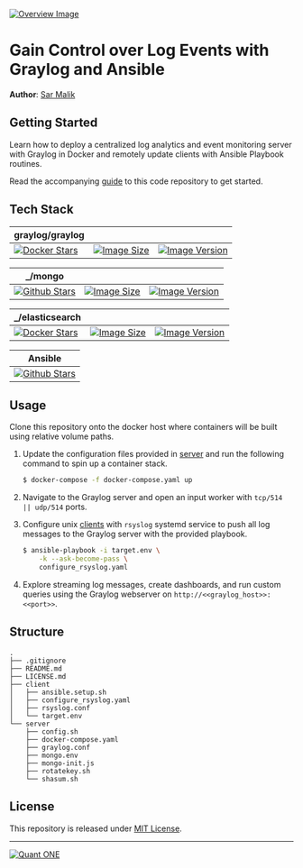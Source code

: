 [![Overview Image](https://ix.quant.one/graylog2_ansible_cover)](https://ix.quant.one/GraylogAnsible)

# Gain Control over Log Events with Graylog and Ansible

**Author**: [Sar Malik](https://github.com/sar)

## Getting Started

Learn how to deploy a centralized log analytics and event monitoring server with Graylog in Docker and remotely update clients with Ansible Playbook routines. 

Read the accompanying [guide](https://ix.quant.one/GraylogAnsible) to this code repository to get started.

## Tech Stack

|graylog/graylog|||
|---|---|---|
|[![Docker Stars](https://img.shields.io/docker/stars/graylog/graylog.svg)](https://github.com/Graylog2/graylog-docker/) | [![Image Size](https://images.microbadger.com/badges/image/graylog/graylog:3.3.svg)](https://microbadger.com/images/graylog/graylog) | [![Image Version](https://images.microbadger.com/badges/version/graylog/graylog:3.3.svg)](https://microbadger.com/images/graylog/graylog) |

|_/mongo|||
|---|---|---|
|[![Github Stars](https://img.shields.io/github/stars/docker-library/mongo)](https://github.com/docker-library/mongo) | [![Image Size](https://images.microbadger.com/badges/image/mongo:3.svg)](https://microbadger.com/images/mongo:3) | [![Image Version](https://images.microbadger.com/badges/version/mongo:3.svg)](https://microbadger.com/images/mongo:3) |

|_/elasticsearch|||
|---|---|---|
|[![Docker Stars](https://img.shields.io/docker/stars/_/elasticsearch.svg)](https://github.com/docker-library/elasticsearch) | [![Image Size](https://images.microbadger.com/badges/image/elasticsearch:6.8.1.svg)](https://microbadger.com/images/_/elasticsearch) | [![Image Version](https://images.microbadger.com/badges/version/elasticsearch:6.8.1.svg)](https://microbadger.com/images/_/elasticsearch) |

|Ansible|
|---|
|[![Github Stars](https://img.shields.io/github/stars/ansible/ansible)](https://github.com/ansible/ansible) |

## Usage

Clone this repository onto the docker host where containers will be built using relative volume paths.

1. Update the configuration files provided in [server](server) and run the following command to spin up a container stack.

    ```bash
    $ docker-compose -f docker-compose.yaml up
    ```

2. Navigate to the Graylog server and open an input worker with ``tcp/514 || udp/514`` ports.

3. Configure unix [clients](client) with `rsyslog` systemd service to push all log messages to the Graylog server with the provided playbook.

    ```bash
    $ ansible-playbook -i target.env \
        -k --ask-become-pass \
        configure_rsyslog.yaml
    ```

4. Explore streaming log messages, create dashboards, and run custom queries using the Graylog webserver on `http://<<graylog_host>>:<<port>>`.

## Structure

```
.
├── .gitignore
├── README.md
├── LICENSE.md
├── client
│   ├── ansible.setup.sh
│   ├── configure_rsyslog.yaml
│   ├── rsyslog.conf
│   └── target.env
└── server
    ├── config.sh
    ├── docker-compose.yaml
    ├── graylog.conf
    ├── mongo.env
    ├── mongo-init.js
    ├── rotatekey.sh
    └── shasum.sh

```

## License

This repository is released under [MIT License](LICENSE.md).

* * *

[![Quant ONE](https://ix.quant.one/logo-dark)](https://quant.one/)